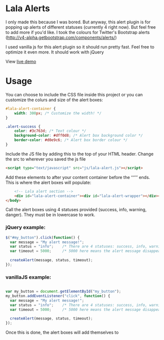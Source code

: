 # Lala Alerts

I only made this because I was bored. But anyway, this alert plugin is for popping up alerts of different statuses (currently 4 right now). But feel free to add more if you'd like. I took the colours for Twitter's Bootstrap alerts (http://v4-alpha.getbootstrap.com/components/alerts/)

I used vanilla js for this alert plugin so it should run pretty fast. Feel free to optimize it even more. It should work with jQuery

View [live demo](http://lalaman.github.io/lala-alerts-js/)

# Usage
You can choose to include the CSS file inside this project or you can customize the colurs and size of the alert boxes:

```css
#lala-alert-container {
    width: 300px; /* Customize the width! */
}

.alert-success {
    color: #3c763d; /* Text colour */
    background-color: #dff0d8; /* Alert box background color */
    border-color: #d0e9c6; /* Alert box border colour */
}
```

Include the JS file by adding this to the top of your HTML header. Change the src to wherever you saved the js file
```html
<script type="text/javascript" src="js/lala-alert.js"></script>
```

Add these elements to after your content container before the ‘‘‘</body>’’’ ends. This is where the alert boxes will populate:
```html
    <!-- Lala alert section -->
    <div id="lala-alert-container"><div id="lala-alert-wrapper"></div></div>
</body>
```

Call the alert boxes using 4 statuses provided (success, info, warning, danger). They must be in lowercase to work.
### jQuery example:

```javascript
$("#my_button").click(function() {
  var message = "My alert message!";
  var status = "info";    /* There are 4 statuses: success, info, warning, danger  */
  var timeout = 5000;     /* 5000 here means the alert message disappears after 5 seconds. */
  
  createAlert(message, status, timeout);
});
```

### vanillaJS example:
```javascript

var my_button = document.getElementById("my_button");
my_button.addEventListener("click", function() {
  var message = "My alert message!";
  var status = "info";    /* There are 4 statuses: success, info, warning, danger  */
  var timeout = 5000;     /* 5000 here means the alert message disappears after 5 seconds. */
  
  createAlert(message, status, timeout);
});

```

Once this is done, the alert boxes will add themselves to <div id="lala-alert-wrapper"></div>
